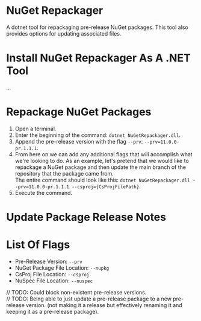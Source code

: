 # NuGet Repackager  

A dotnet tool for repackaging pre-release NuGet packages. This tool also provides options for updating associated files.  

# Install NuGet Repackager As A .NET Tool  

...

# Repackage NuGet Packages  

1. Open a terminal.  
2. Enter the beginning of the command: `dotnet NuGetRepackager.dll`.  
3. Append the pre-release version with the flag `--prv`: `--prv=11.0.0-pr.1.1.1`.  
4. From here on we can add any additional flags that will accomplish what we're looking to do. As an example, let's pretend that we would like to repackage a NuGet package and then update the main branch of the repository that the package came from.  
The entire command should look like this: `dotnet NuGetRepackager.dll --prv=11.0.0-pr.1.1.1 --csproj={CsProjFilePath}`.  
5. Execute the command.  

# Update Package Release Notes  

# List Of Flags  

- Pre-Release Version: `--prv`  
- NuGet Package File Location: `--nupkg`  
- CsProj File Location: `--csproj`  
- NuSpec File Location: `--nuspec`  

// TODO: Could block non-existent pre-release versions.  
// TODO: Being able to just update a pre-release package to a new pre-release version. 
	(not making it a release but effectively renaming it and keeping it as a pre-release package).
